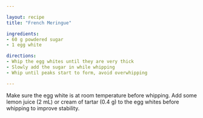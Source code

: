 ```yaml
---

layout: recipe
title: "French Meringue"

ingredients:
- 60 g powdered sugar
- 1 egg white

directions:
- Whip the egg whites until they are very thick
- Slowly add the sugar in while whipping
- Whip until peaks start to form, avoid overwhipping

---
```


Make sure the egg white is at room temperature before whipping.
Add some lemon juice (2 mL) or cream of tartar (0.4 g) to the egg whites before whipping to improve stability.
